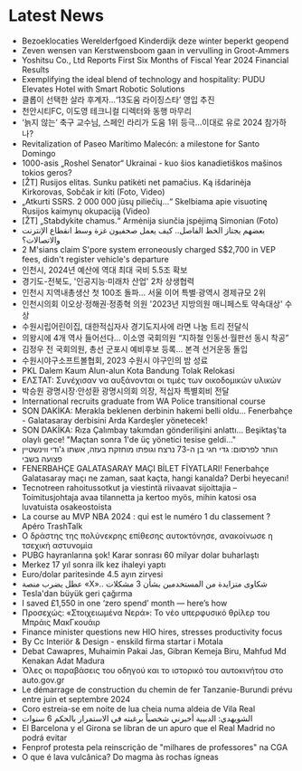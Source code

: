 # Latest News
-  Bezoeklocaties Werelderfgoed Kinderdijk deze winter beperkt geopend
-  Zeven wensen van Kerstwensboom gaan in vervulling in Groot-Ammers
-  Yoshitsu Co., Ltd Reports First Six Months of Fiscal Year 2024 Financial Results
-  Exemplifying the ideal blend of technology and hospitality: PUDU Elevates Hotel with Smart Robotic Solutions
-  클롭이 선택한 살라 후계자…‘13도움 라이징스타’ 영입 추진
-  천안시티FC, 이도영 테크니컬 디렉터와 동행 마무리
-  ‘늙지 않는’ 축구 교수님, 스페인 라리가 도움 1위 등극...이대로 유로 2024 참가하나?
-  Revitalization of Paseo Marítimo Malecón: a milestone for Santo Domingo
-  1000-asis „Roshel Senator“ Ukrainai - kuo šios kanadietiškos mašinos tokios geros?
-  [ŽT] Rusijos elitas. Sunku patikėti net pamačius. Ką išdarinėja Kirkorovas, Sobčak ir kiti (Foto, Video)
-  „Atkurti SSRS. 2 000 000 jūsų piliečių...“ Skelbiama apie visuotinę Rusijos kaimynų okupaciją (Video)
-  [ŽT] „Stabdykite chamus.“ Armėnija siunčia įspėjimą Simonian (Foto)
-  بعضهم يجتاز الخط الفاصل.. كيف يعمل صحفيون غزة وسط انقطاع الإنترنت والاتصالات؟
-  2 M'sians claim S'pore system erroneously charged S$2,700 in VEP fees, didn't register vehicle's departure
-  인천시, 2024년 예산에 역대 최대 국비 5.5조 확보
-  경기도-전북도, '인공지능·미래차 산업' 2차 상생협력
-  인천시 지역내총생산 첫 100조 돌파… 서울 이어 특별·광역시 경제규모 2위
-  인천시의회 이오상·정해권·정종혁 의원 '2023년 지방의원 매니페스토 약속대상' 수상
-  수원시립어린이집, 대한적십자사 경기도지사에 라면 나눔 트리 전달식
-  의왕시에 4개 역사 들어선다… 이소영 국회의원 “지하철 인동선·월판선 동시 착공”
-  김정우 전 국회의원, 총선 군포시 예비후보 등록… 본격 선거운동 돌입
-  수원시야구소프트볼협회, 2023 수원시 야구인의 밤 성료
-  PKL Dalem Kaum Alun-alun Kota Bandung Tolak Relokasi
-  ΕΛΣΤΑΤ: Συνέχισαν να αυξάνονται οι τιμές των οικοδομικών υλικών
-  박승원 광명시장·안성환 광명시의회 의장, 적십자 특별회비 전달
-  International recruits graduate from WA Police transitional course
-  SON DAKİKA: Merakla beklenen derbinin hakemi belli oldu... Fenerbahçe - Galatasaray derbisini Arda Kardeşler yönetecek!
-  SON DAKİKA: Rıza Çalımbay takımdan gönderilişini anlattı... Beşiktaş'ta olaylı gece! "Maçtan sonra 1'de üç yönetici tesise geldi..."
-  הותר לפרסום: גדי חגי בן ה-73 נרצח וגופתו מוחזקת בעזה, אשתו ג'ודי ווינשטיין פצועה בשבי
-  FENERBAHÇE GALATASARAY MAÇI BİLET FİYATLARI! Fenerbahçe Galatasaray maçı ne zaman, saat kaçta, hangi kanalda? Derbi heyecanı!
-  Tecnotreen rahoitussotkut ja viestintä riivaavat sijoittajia – Toimitusjohtaja avaa tilannetta ja kertoo myös, mihin katosi osa luvatuista osakeostoista
-  La course au MVP NBA 2024 : qui est le numéro 1 du classement ? Apéro TrashTalk
-  Ο δράστης της πολύνεκρης επίθεσης αυτοκτόνησε, ανακοίνωσε η τσεχική αστυνομία
-  PUBG hayranlarına şok! Karar sonrası 60 milyar dolar buharlaştı
-  Merkez 17 yıl sonra ilk kez ihaleyi yaptı
-  Euro/dolar paritesinde 4.5 ayın zirvesi
-  عطل يضرب منصة «X».. شكاوى متزايدة من المستخدمين بشأن 3 مشكلات
-  Tesla'dan büyük geri çağırma
-  I saved £1,550 in one ‘zero spend’ month — here’s how
-  Προσεχώς: «Στοιχειωμένα Νερά»: Το νέο υπερφυσικό θρίλερ του Μπράις ΜακΓκουάιρ
-  Finance minister questions new HIO hires, stresses productivity focus
-  By Cc Interiör & Design - enskild firma startar i Motala
-  Debat Cawapres, Muhaimin Pakai Jas, Gibran Kemeja Biru, Mahfud Md Kenakan Adat Madura
-  Όλες οι παραβάσεις του οδηγού και το ιστορικό του αυτοκινήτου στο auto.gov.gr
-  Le démarrage de construction du chemin de fer Tanzanie-Burundi prévu entre juin et septembre 2024
-  Coro estreia-se em noite de lua cheia numa aldeia de Vila Real
-  الشويهدي: الدبيبة أخبرني شخصياً برغبته في الاستمرار بالحكم 6 سنوات
-  El Barcelona y el Girona se libran de un apuro que el Real Madrid no podrá evitar
-  Fenprof protesta pela reinscrição de "milhares de professores" na CGA
-  O que é lava vulcânica? Do magma às rochas ígneas
